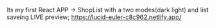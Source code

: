 Its my first React APP -> ShopList with a two modes(dark light) and list saveing 
LIVE preview; https://lucid-euler-c8c962.netlify.app/
